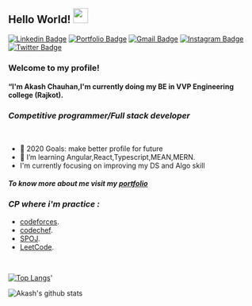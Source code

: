 ## Hello World! <img src="https://raw.githubusercontent.com/iampavangandhi/iampavangandhi/master/gifs/Hi.gif" width="30px"></h2>
[![Linkedin Badge](https://img.shields.io/badge/-AkashChauhan-blue?style=flat&logo=Linkedin&logoColor=white&link=https://www.linkedin.com/in/akash-chauhan-3616321a4/)](https://www.linkedin.com/in/akash-chauhan-3616321a4/)
[![Portfolio Badge](https://img.shields.io/badge/-AkashChauhan-000000?style=flat&labelColor=000000&logo=Medium&link=https://medium.com/@19it197)](https://medium.com/@19it197)
[![Gmail Badge](https://img.shields.io/badge/-akashchauhan-c14438?style=flat&logo=Gmail&logoColor=white&link=mailto:ac8572611@gmail.com)](mailto:ac8572611@gmail.com)
[![Instagram Badge](https://img.shields.io/badge/-AkashChauhan-orange?style=flat&logo=instagram&logoColor=white&link=https://twitter.com/ac8572611)](https://twitter.com/ac8572611)
[![Twitter Badge](https://img.shields.io/badge/-AkashChauhan-blue?style=flat&logo=twitter&logoColor=white&link=https://www.instagram.com/coding.7.7.7)](https://www.linkedin.com/in/akash-chauhan-3616321a4/)
### Welcome to my profile!
#### <b>“I'm Akash Chauhan,I'm currently doing my BE in VVP Engineering college (Rajkot).</b>
### <i>Competitive programmer/Full stack developer</i>
<br/>

- 🥅 2020 Goals: make better profile for future
- 🌱 I’m learning Angular,React,Typescript,MEAN,MERN.
- I'm currently focusing on improving my DS and Algo skill

#### *To know more about me visit my [portfolio](https://akash52.netlify.app/)*

### <i>CP where i'm practice :</i>
- [codeforces](http://codeforces.com/profile/Akashcoder "codeforces profile").
- [codechef](https://www.codechef.com/users/akash8572 "codechef profile").
- [SPOJ](https://www.spoj.com/akash8572 "codechef profile").
- [LeetCode](https://leetcode.com/ac8572611 "Leetcode profile").
<br />
<p>
 
 
[![Top Langs](https://github-readme-stats.vercel.app/api/top-langs/?username=Akash52&layout=compact&show_icons=true&theme=radical)](https://github.com/Akash52/github-readme-stats)'


 </p>
 
 ![Akash's github stats](https://github-readme-stats.vercel.app/api?username=Akash52&show_icons=true&theme=radical)
 



